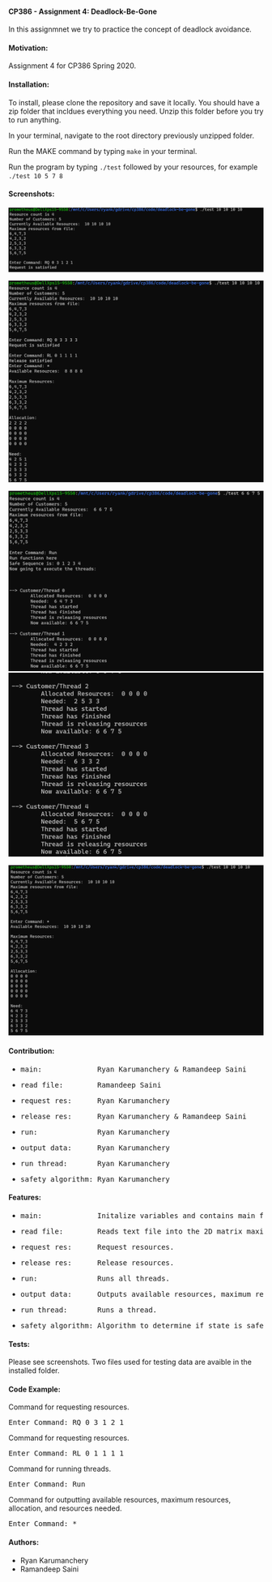#### CP386 - Assignment 4: Deadlock-Be-Gone
In this assignmnet we try to practice the concept of deadlock avoidance. 

#### Motivation: 
Assignment 4 for CP386 Spring 2020.
  
#### Installation:
To install, please clone the repository and save it locally. You should have a zip folder that incldues everything you need. Unzip this folder before you try to run anything. 

In your terminal, navigate to the root directory previously unzipped folder.

Run the MAKE command by typing `make` in your terminal.

Run the program by typing `./test` followed by your resources, for example `./test 10 5 7 8`

#### Screenshots:
![Request](/images/request.png)

![Release](/images/release.png)

![Run1](/images/run1.png)
![Run2](/images/run2.png)

![*](/images/star.png)

#### Contribution:
* <pre>main:             Ryan Karumanchery & Ramandeep Saini</pre>
* <pre>read_file:        Ramandeep Saini</pre>
* <pre>request_res:      Ryan Karumanchery</pre>
* <pre>release_res:      Ryan Karumanchery & Ramandeep Saini</pre>
* <pre>run:              Ryan Karumanchery</pre>
* <pre>output_data:      Ryan Karumanchery</pre>
* <pre>run_thread:       Ryan Karumanchery</pre>
* <pre>safety_algorithm: Ryan Karumanchery</pre>

#### Features:
* <pre>main:             Initalize variables and contains main function loop.</pre>     
* <pre>read_file:        Reads text file into the 2D matrix maximum.</pre>        
* <pre>request_res:      Request resources.</pre>        
* <pre>release_res:      Release resources.</pre>
* <pre>run:              Runs all threads.</pre>     
* <pre>output_data:      Outputs available resources, maximum resources, allocation, and resources needed.</pre>
* <pre>run_thread:       Runs a thread.</pre>
* <pre>safety_algorithm: Algorithm to determine if state is safe.</pre>

#### Tests:
Please see screenshots.
Two files used for testing data are avaible in the installed folder.

#### Code Example:
Command for requesting resources.
<pre>Enter Command: RQ 0 3 1 2 1</pre>

Command for requesting resources.
<pre>Enter Command: RL 0 1 1 1 1</pre>

Command for running threads.
<pre>Enter Command: Run</pre>

Command for outputting available resources, maximum 
resources, allocation, and resources needed.
<pre>Enter Command: *</pre>

#### Authors:
* Ryan Karumanchery
* Ramandeep Saini
